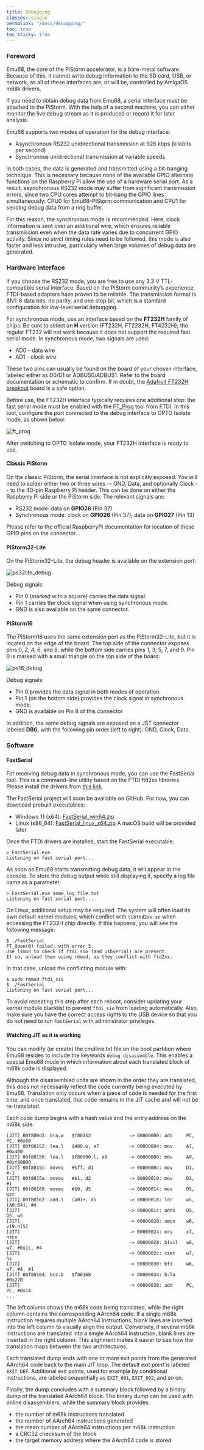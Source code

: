 ```yaml
---
title: Debugging
classes: single
permalink: "/docs/debugging/"
toc: true
toc_sticky: true
---
```


### Foreword

Emu68, the core of the PiStorm accelerator, is a bare-metal software. Because of this, 
it cannot write debug information to the SD card, USB, or network, as all of these 
interfaces are, or will be, controlled by AmigaOS m68k drivers.

If you need to obtain debug data from Emu68, a serial interface must be attached 
to the PiStorm. With the help of a second machine, you can either monitor the live 
debug stream as it is produced or record it for later analysis.

Emu68 supports two modes of operation for the debug interface:

* Asynchronous RS232 unidirectional transmission at 926 kbps (kilobits per second)
* Synchronous unidirectional transmission at variable speeds

In both cases, the data is generated and transmitted using a bit-banging technique. 
This is necessary because none of the available GPIO alternate functions on the 
Raspberry Pi allow the use of a hardware serial port. As a result, asynchronous RS232 
mode may suffer from significant transmission errors, since two CPU cores attempt to 
bit-bang the GPIO lines simultaneously: CPU0 for Emu68–PiStorm communication and CPU1
 for sending debug data from a ring buffer.

For this reason, the synchronous mode is recommended. Here, clock information is sent 
over an additional wire, which ensures reliable transmission even when the data rate 
varies due to concurrent GPIO activity. Since no strict timing rules need to be followed, 
this mode is also faster and less intrusive, particularly when large volumes of debug 
data are generated.

### Hardware interface

If you choose the RS232 mode, you are free to use any 3.3 V TTL-compatible serial 
interface. Based on the PiStorm community’s experience, FTDI-based adapters have 
proven to be reliable. The transmission format is 8N1: 8 data bits, no parity, and one 
stop bit, which is a standard configuration for low-level serial debugging.

For synchronous mode, use an interface based on the **FT232H** family of chips. Be sure 
to select an **H** version (FT232H, FT2232H, FT4232H); the regular FT232 will not work 
because it does not support the required fast serial mode. In synchronous mode, two 
signals are used:
* AD0 - data wire
* AD1 - clock wire

These two pins can usually be found on the board of your chosen interface, labeled 
either as D0/D1 or ADBUS0/ADBUS1. Refer to the board documentation or schematic to 
confirm. If in doubt, the
[Adafruit FT232H breakout](https://www.adafruit.com/product/2264) board is a safe option.

Before use, the FT232H interface typically requires one additional step: the fast 
serial mode must be enabled with the [FT_Prog](https://ftdichip.com/utilities/) tool 
from FTDI. In this tool, configure the port connected to the debug interface to 
OPTO Isolate mode, as shown below:

![ft_prog](/assets/images/debugging/ft_prog.png)

After switching to OPTO Isolate mode, your FT232H interface is ready to use.

#### Classic PiStorm

On the classic PiStorm, the serial interface is not explicitly exposed. You will need 
to solder either two or three wires -- GND, Data, and optionally Clock -- to the 40-pin 
Raspberry Pi header. This can be done on either the Raspberry Pi side or the PiStorm 
side. The relevant signals are:

* RS232 mode: data on **GPIO26** (Pin 37)
* Synchronous mode: clock on **GPIO26** (Pin 37), data on **GPIO27** (Pin 13)

Please refer to the official RaspberryPi documentation for location of these GPIO pins on 
the connector.

#### PiStorm32-Lite

On the PiStorm32-Lite, the debug header is available on the extension port:

![ps32lite_debug](/assets/images/debugging/ps32lite_debug.png)

Debug signals:
* Pin 0 (marked with a square) carries the data signal.
* Pin 1 carries the clock signal when using synchronous mode.
* GND is also available on the same connector.

#### PiStorm16

The PiStorm16 uses the same extension port as the PiStorm32-Lite, but it is located on 
the edge of the board. The top side of the connector exposes pins 0, 2, 4, 6, and 8, while
the bottom side carries pins 1, 3, 5, 7, and 9. Pin 0 is marked with a small triangle 
on the top side of the board:

![ps16_debug](/assets/images/debugging/ps16_debug.png)

Debug signals:
* Pin 0 provides the data signal in both modes of operation.
* Pin 1 (on the bottom side) provides the clock signal in synchronous mode.
* GND is available on Pin 8 of this connector

In addition, the same debug signals are exposed on a JST connector labeled **DBG**, with
the following pin order (left to right): GND, Clock, Data.

### Software

#### FastSerial

For receiving debug data in synchronous mode, you can use the FastSerial tool. This is a 
command-line utility based on the FTDI ftd2xx libraries. Please install the drivers from
[this link](https://ftdichip.com/wp-content/uploads/2025/03/CDM-v2.12.36.20-WHQL-Certified.zip).

The FastSerial project will soon be available on GitHub. For now, you can download prebuilt 
executables:

* Windows 11 (x64): [FastSerial_win64.zip](/assets/files/FastSerial_win64.zip) 
* Linux (x86_64): [FastSerial_linux_x64.zip](/assets/files/FastSerial_linux_x64.zip)
A macOS build will be provided later.

Once the FTDI drivers are installed, start the FastSerial executable:

```
> FastSerial.exe
Listening on fast serial port...
```

As soon as Emu68 starts transmitting debug data, it will appear in the console.
To store the debug output while still displaying it, specify a log file name as a parameter:

```
> FastSerial.exe some_log_file.txt
Listening on fast serial port...
```

On Linux, additional setup may be required. The system will often load its own default 
kernel modules, which conflict with ``libftd2xx.so`` when accessing the FT232H chip directly. 
If this happens, you will see the following message:

```
$ ./FastSerial 
FT_Open(0) failed, with error 3.
Use lsmod to check if ftdi_sio (and usbserial) are present.
If so, unload them using rmmod, as they conflict with ftd2xx.
```

In that case, unload the conflicting module with:

```
$ sudo rmmod ftdi_sio
$ ./FastSerial
Listening on fast serial port...
```

To avoid repeating this step after each reboot, consider updating your kernel module 
blacklist to prevent ``ftdi_sio`` from loading automatically. Also, make sure you have 
the correct access rights to the USB device so that you do not need to run ``FastSerial``
with administrator privileges.

#### Watching JIT as it is working
You can modify (or create) the cmdline.txt file on the boot partition where Emu68 resides 
to include the keywords 
``debug disassemble``. This enables a special Emu68 mode in which information about each 
translated block of m68k code is displayed.

Although the disassembled units are shown in the order they are translated, this does not 
necessarily reflect the code currently being executed by Emu68. Translation only occurs 
when a piece of code is needed for the first time, and once translated, that code remains 
in the JIT cache and will not be re-translated.

Each code dump begins with a hash value and the entry address on the m68k side:

```
[JIT] 00f800d2: bra.w   $f80152              -> 00000000: add     PC, PC, #0x80
[JIT] 00f80152: lea.l   $400.w, a7           -> 00000004: mov     A7, #0x400
[JIT] 00f80156: lea.l   $f80000.l, a0        -> 00000008: mov     A0, #0xf80000
[JIT] 00f8015c: moveq   #$ff, d1             -> 0000000c: mov     D1, #-1
[JIT] 00f8015e: moveq   #$1, d2              -> 00000010: mov     D2, #1
[JIT] 00f80160: moveq   #$0, d5              -> 00000014: mov     D5, wzr
[JIT] 00f80162: add.l   (a0)+, d5            -> 00000018: ldr     w5, [A0:64], #4
[JIT]                                        -> 0000001c: adds    D5, D5, w5
[JIT]                                        -> 00000020: umov    w6, v19.h[5]
[JIT]                                        -> 00000024: mrs     x7, nzcv
[JIT]                                        -> 00000028: bfxil   w6, w7, #0x1c, #4
[JIT]                                        -> 0000002c: cset    w7, hs
[JIT]                                        -> 00000030: bfi     w6, w7, #4, #1
[JIT] 00f80164: bcc.b   $f80168              -> 00000034: b.lo    #0x270
[JIT]                                        -> 00000038: add     PC, PC, #0x14
...
```

The left column shows the m68k code being translated, while the right 
column contains the corresponding AArch64 code. If a single m68k 
instruction requires multiple AArch64 instructions, blank lines are inserted 
into the left column to visually align the output. Conversely, if several 
m68k instructions are translated into a single AArch64 instruction, blank 
lines are inserted in the right column. This alignment makes it easier to see 
how the translation maps between the two architectures.

Each translated dump ends with one or more exit points from the generated 
AArch64 code back to the main JIT loop. The default exit point is labeled 
``EXIT_DEF``. Additional exit points, used for example by conditional instructions,
are labeled sequentially as ``EXIT_001``, ``EXIT_002``, and so on.

Finally, the dump concludes with a summary block followed by a binary dump 
of the translated AArch64 block. The binary dump can be used with online 
disassemblers, while the summary block provides:
* the number of m68k instructions translated
* the number of AArch64 instructions generated
* the mean number of AArch64 instructions per m68k instruction
* a CRC32 checksum of the block
* the target memory address where the AArch64 code is stored
